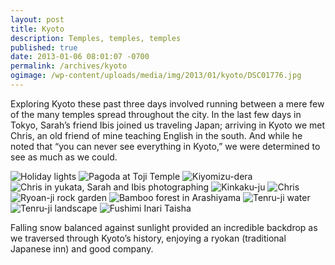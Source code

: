 ```yaml
---
layout: post
title: Kyoto
description: Temples, temples, temples
published: true
date: 2013-01-06 08:01:07 -0700
permalink: /archives/kyoto
ogimage: /wp-content/uploads/media/img/2013/01/kyoto/DSC01776.jpg
---
```

Exploring Kyoto these past three days involved running between a mere few of the many temples spread throughout the city. In the last few days in Tokyo, Sarah&#8217;s friend Ibis joined us traveling Japan; arriving in Kyoto we met Chris, an old friend of mine teaching English in the south. And while he noted that &#8220;you can never see everything in Kyoto,&#8221; we were determined to see as much as we could.

![Holiday lights][1]
![Pagoda at Toji Temple][2]
![Kiyomizu-dera][3]
![Chris in yukata, Sarah and Ibis photographing][4]
![Kinkaku-ju][5]
![Chris][6]
![Ryoan-ji rock garden][7]
![Bamboo forest in Arashiyama][8]
![Tenru-ji water][9]
![Tenru-ji landscape][10]
![Fushimi Inari Taisha][11]

Falling snow balanced against sunlight provided an incredible backdrop as we traversed through Kyoto&#8217;s history, enjoying a ryokan (traditional Japanese inn) and good company.

 [1]: /wp-content/uploads/media/img/2013/01/kyoto/DSC01776.jpg
 [2]: /wp-content/uploads/media/img/2013/01/kyoto/DSC01794.jpg
 [3]: /wp-content/uploads/media/img/2013/01/kyoto/DSC01807.jpg
 [4]: /wp-content/uploads/media/img/2013/01/kyoto/DSC01829.jpg
 [5]: /wp-content/uploads/media/img/2013/01/kyoto/DSC01853.jpg
 [6]: /wp-content/uploads/media/img/2013/01/kyoto/DSC01882.jpg
 [7]: /wp-content/uploads/media/img/2013/01/kyoto/DSC01892.jpg
 [8]: /wp-content/uploads/media/img/2013/01/kyoto/DSC01914.jpg
 [9]: /wp-content/uploads/media/img/2013/01/kyoto/DSC01922.jpg
 [10]: /wp-content/uploads/media/img/2013/01/kyoto/DSC01926.jpg
 [11]: /wp-content/uploads/media/img/2013/01/kyoto/DSC01963.jpg
